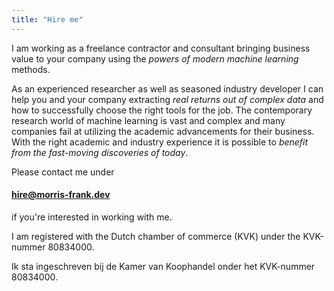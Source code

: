 ```yaml
---
title: "Hire me"
---
```


I am working as a freelance contractor and consultant bringing business value to your company using the _powers of modern machine learning_ methods.

As an experienced researcher as well as seasoned industry developer I can help you and your company extracting _real returns out of complex data_ and how to successfully choose the right tools for the job. The contemporary research world of machine learning is vast and complex and many companies fail at utilizing the academic advancements for their business. With the right academic and industry experience it is possible to _benefit from the fast-moving discoveries of today_.

Please contact me under

#### [hire@morris-frank.dev](mailto:hire@morris-frank.dev)

if you're interested in working with me.

<div class="box">
I am registered with the Dutch chamber of commerce (KVK) under the KVK-nummer 80834000.

Ik sta ingeschreven bij de Kamer van Koophandel onder het KVK-nummer 80834000.

</div>

